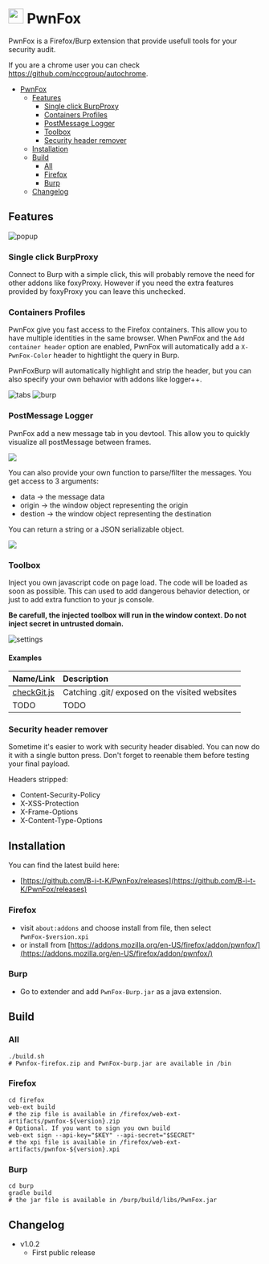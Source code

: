 # <img src="/firefox/icons/icon.svg" width=30> PwnFox

PwnFox is a Firefox/Burp extension that provide usefull tools for your security audit.

If you are a chrome user you can check https://github.com/nccgroup/autochrome.

- [PwnFox](#img-srcfirefoxiconsiconsvg-width30-pwnfox)
  - [Features](#features)
    - [Single click BurpProxy](#single-click-burpproxy)
    - [Containers Profiles](#containers-profiles)
    - [PostMessage Logger](#postmessage-logger)
    - [Toolbox](#toolbox)
    - [Security header remover](#security-header-remover)
  - [Installation](#installation)
  - [Build](#build)
    - [All](#all)
    - [Firefox](#firefox)
    - [Burp](#burp)
  - [Changelog](#changelog)

## Features

![popup](/screenshots/popup.png)

### Single click BurpProxy

Connect to Burp with a simple click, this will probably remove the need for other addons like foxyProxy. However if you need the extra features provided by foxyProxy you can leave this unchecked.

### Containers Profiles

PwnFox give you fast access to the Firefox containers. This allow you to have multiple identities in the same browser.
When PwnFox and the `Add container header` option are enabled, PwnFox will automatically add a `X-PwnFox-Color` header to hightlight the query in Burp.

PwnFoxBurp will automatically highlight and strip the header, but you can also specify your own behavior with addons like logger++.

![tabs](/screenshots/tabs.png)
![burp](/screenshots/burp.png)

### PostMessage Logger

PwnFox add a new message tab in you devtool. This allow you to quickly visualize all postMessage between frames.

![](/screenshots/post-single.png)

You can also provide your own function to parse/filter the messages.
You get access to 3 arguments:

- data -> the message data
- origin -> the window object representing the origin
- destion -> the window object representing the destination

You can return a string or a JSON serializable object.

![](/screenshots/post-dual.png)

### Toolbox

Inject you own javascript code on page load. The code will be loaded as soon as possible. This can used to add dangerous behavior detection, or just to add extra function to your js console.

**Be carefull, the injected toolbox will run in the window context. Do not inject secret in untrusted domain.**

![settings](/screenshots/settings.png)

#### Examples

| **Name/Link**                                 | **Description**                                |
| :-------------------------------------------- | :--------------------------------------------- |
| [checkGit.js](./toolbox_examples/checkGit.js) | Catching .git/ exposed on the visited websites |
| TODO                                          | TODO                                           |

### Security header remover

Sometime it's easier to work with security header disabled. You can now do it with a single button press. Don't forget to reenable them before testing your final payload.

Headers stripped:

- Content-Security-Policy
- X-XSS-Protection
- X-Frame-Options
- X-Content-Type-Options

## Installation

You can find the latest build here:

- [https://github.com/B-i-t-K/PwnFox/releases](https://github.com/B-i-t-K/PwnFox/releases)

### Firefox

- visit `about:addons` and choose install from file, then select `PwnFox-$version.xpi`
- or install from
  [https://addons.mozilla.org/en-US/firefox/addon/pwnfox/](https://addons.mozilla.org/en-US/firefox/addon/pwnfox/)

### Burp

- Go to extender and add `PwnFox-Burp.jar` as a java extension.

## Build

### All

```shell
./build.sh
# Pwnfox-firefox.zip and PwnFox-burp.jar are available in /bin
```

### Firefox

```shell
cd firefox
web-ext build
# the zip file is available in /firefox/web-ext-artifacts/pwnfox-${version}.zip
# Optional. If you want to sign you own build
web-ext sign --api-key="$KEY" --api-secret="$SECRET"
# the xpi file is available in /firefox/web-ext-artifacts/pwnfox-${version}.xpi

```

### Burp

```shell
cd burp
gradle build
# the jar file is available in /burp/build/libs/PwnFox.jar
```

## Changelog

- v1.0.2
  - First public release
